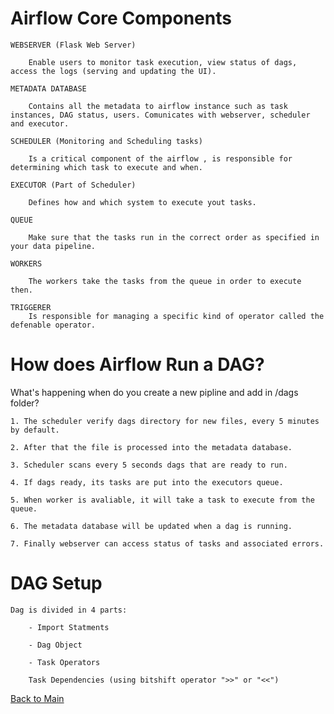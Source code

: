 # Airflow Core Components

    WEBSERVER (Flask Web Server)
        
        Enable users to monitor task execution, view status of dags, access the logs (serving and updating the UI).
    
    METADATA DATABASE

        Contains all the metadata to airflow instance such as task instances, DAG status, users. Comunicates with webserver, scheduler and executor.

    SCHEDULER (Monitoring and Scheduling tasks)

        Is a critical component of the airflow , is responsible for determining which task to execute and when.

    EXECUTOR (Part of Scheduler)

        Defines how and which system to execute yout tasks.

    QUEUE

        Make sure that the tasks run in the correct order as specified in your data pipeline.

    WORKERS

        The workers take the tasks from the queue in order to execute then.

    TRIGGERER
        Is responsible for managing a specific kind of operator called the defenable operator.

    
# How does Airflow Run a DAG?

What's happening when do you create a new pipline and add in /dags folder?

    1. The scheduler verify dags directory for new files, every 5 minutes by default.

    2. After that the file is processed into the metadata database.

    3. Scheduler scans every 5 seconds dags that are ready to run.

    4. If dags ready, its tasks are put into the executors queue.

    5. When worker is avaliable, it will take a task to execute from the queue.

    6. The metadata database will be updated when a dag is running.

    7. Finally webserver can access status of tasks and associated errors.

# DAG Setup

    Dag is divided in 4 parts:

        - Import Statments

        - Dag Object

        - Task Operators

        Task Dependencies (using bitshift operator ">>" or "<<")


[Back to Main](https://github.com/seltons1/airflow-fundamentals-certification/blob/main/README.md)